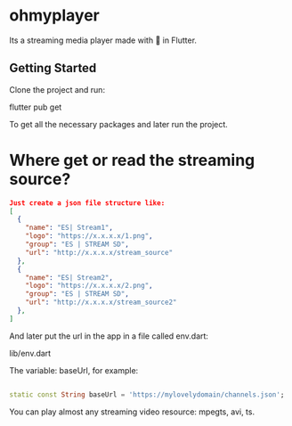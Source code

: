 # ohmyplayer

Its a streaming media player made with :sparkling_heart: in Flutter.

## Getting Started

Clone the project and run:

flutter pub get

To get all the necessary packages and later run the project.

# Where get or read the streaming source?

````json
Just create a json file structure like:
[
  {
    "name": "ES| Stream1",
    "logo": "https://x.x.x.x/1.png",
    "group": "ES | STREAM SD",
    "url": "http://x.x.x.x/stream_source"
  },
  {
    "name": "ES| Stream2",
    "logo": "https://x.x.x.x/2.png",
    "group": "ES | STREAM SD",
    "url": "http://x.x.x.x/stream_source2"
  },
]
````

And later put the url in the app in a file called env.dart:

lib/env.dart

The variable: baseUrl, for example:

````dart

static const String baseUrl = 'https://mylovelydomain/channels.json';

````

You can play almost any streaming video resource: mpegts, avi, ts.